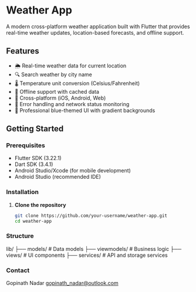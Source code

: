 # Weather App

A modern cross-platform weather application built with Flutter that provides real-time weather updates, location-based forecasts, and offline support.

## Features

- 🌦️ Real-time weather data for current location
- 🔍 Search weather by city name
- 🌡️ Temperature unit conversion (Celsius/Fahrenheit)
- 📴 Offline support with cached data
- 📱 Cross-platform (iOS, Android, Web)
- 🚨 Error handling and network status monitoring
- 🎨 Professional blue-themed UI with gradient backgrounds

## Getting Started

### Prerequisites

- Flutter SDK (3.22.1)
- Dart SDK (3.4.1)
- Android Studio/Xcode (for mobile development)
- Android Studio (recommended IDE)

### Installation

1. **Clone the repository**
   ```bash
   git clone https://github.com/your-username/weather-app.git
   cd weather-app

### Structure

lib/
├── models/       # Data models
├── viewmodels/   # Business logic
├── views/        # UI components
├── services/     # API and storage services



### Contact
Gopinath Nadar
gopinath_nadar@outlook.com



